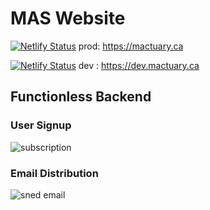 # MAS Website

[![Netlify Status](https://api.netlify.com/api/v1/badges/3e52ce33-c46a-4d12-91d1-b5d1b3b53cf4/deploy-status)](https://app.netlify.com/sites/prodmactuary/deploys)
  prod: https://mactuary.ca

[![Netlify Status](https://api.netlify.com/api/v1/badges/650efd8a-9fab-4a0a-bb4c-f971def5b10b/deploy-status)](https://app.netlify.com/sites/devmactuary/deploys)
  dev : https://dev.mactuary.ca

## Functionless Backend

### User Signup
![subscription](https://user-images.githubusercontent.com/39619599/124336766-4c1fc200-db6d-11eb-81ae-ac5ef504952d.png)

### Email Distribution
![sned email](https://user-images.githubusercontent.com/39619599/124336767-4f1ab280-db6d-11eb-93cf-9e77de6710c4.png)
